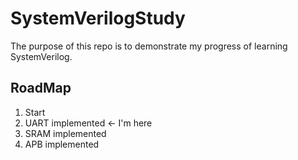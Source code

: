 # SystemVerilogStudy

The purpose of this repo is to demonstrate my progress of learning SystemVerilog.

## RoadMap
1. Start
2. UART implemented  <- I'm here
3. SRAM implemented
4. APB implemented